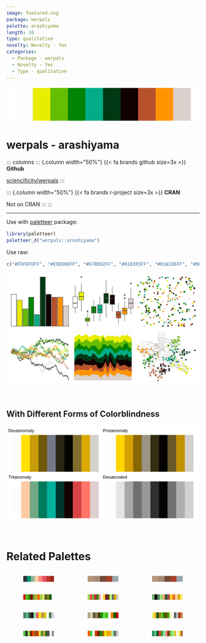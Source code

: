 ```yaml
---
image: featured.svg
package: werpals
palette: arashiyama
length: 10
type: qualitative
novelty: Novelty - Yes
categories:
  - Package - werpals
  - Novelty - Yes
  - Type - qualitative
---
```


![](featured.svg)

# werpals - arashiyama 

::: columns
::: {.column width="50%"}
{{< fa brands github size=3x >}}
**Github**

[sciencificity/werpals](https://github.com/sciencificity/werpals)
:::

::: {.column width="50%"}
{{< fa brands r-project size=3x >}}
**CRAN**

Not on CRAN
:::
:::

<hr> 

Use with [paletteer](https://emilhvitfeldt.github.io/paletteer/) package:

```r
library(paletteer)
paletteer_d("werpals::arashiyama")
```

Use raw:

```r
c("#FDFDFDFF", "#E9ED00FF", "#67BD02FF", "#018305FF", "#01AC86FF", "#003813FF", "#110101FF", "#B8522CFF", "#FF9400FF", "#DBD0CCFF")
``` 

![](examples.png) 

  <br>
  
  ## With Different Forms of Colorblindness
  
  ![](colorblind.svg) 

<br>

# Related Palettes

<div class="list" style="display: grid; grid-template-columns: auto auto auto;"> <figure class="figure">
<a href="../../awtools/a_palette/"> <img src="../../awtools/a_palette/featured.svg" style="width: 100%;" class="figure-img"></a>
</figure> <figure class="figure">
<a href="../../ButterflyColors/hamadryas_feronia/"> <img src="../../ButterflyColors/hamadryas_feronia/featured.svg" style="width: 100%;" class="figure-img"></a>
</figure> <figure class="figure">
<a href="../../ButterflyColors/hamadryas_feronia/"> <img src="../../ButterflyColors/hamadryas_feronia/featured.svg" style="width: 100%;" class="figure-img"></a>
</figure> <figure class="figure">
<a href="../../palettetown/bellossom/"> <img src="../../palettetown/bellossom/featured.svg" style="width: 100%;" class="figure-img"></a>
</figure> <figure class="figure">
<a href="../../palettetown/meganium/"> <img src="../../palettetown/meganium/featured.svg" style="width: 100%;" class="figure-img"></a>
</figure> <figure class="figure">
<a href="../../palettetown/cradily/"> <img src="../../palettetown/cradily/featured.svg" style="width: 100%;" class="figure-img"></a>
</figure> <figure class="figure">
<a href="../../palettetown/rayquaza/"> <img src="../../palettetown/rayquaza/featured.svg" style="width: 100%;" class="figure-img"></a>
</figure> <figure class="figure">
<a href="../../palettetown/smeargle/"> <img src="../../palettetown/smeargle/featured.svg" style="width: 100%;" class="figure-img"></a>
</figure> <figure class="figure">
<a href="../../palettetown/bayleef/"> <img src="../../palettetown/bayleef/featured.svg" style="width: 100%;" class="figure-img"></a>
</figure> <figure class="figure">
<a href="../../palettetown/natu/"> <img src="../../palettetown/natu/featured.svg" style="width: 100%;" class="figure-img"></a>
</figure> <figure class="figure">
<a href="../../palettetown/ho_oh/"> <img src="../../palettetown/ho_oh/featured.svg" style="width: 100%;" class="figure-img"></a>
</figure> <figure class="figure">
<a href="../../palettetown/venusaur/"> <img src="../../palettetown/venusaur/featured.svg" style="width: 100%;" class="figure-img"></a>
</figure> 
</div>
